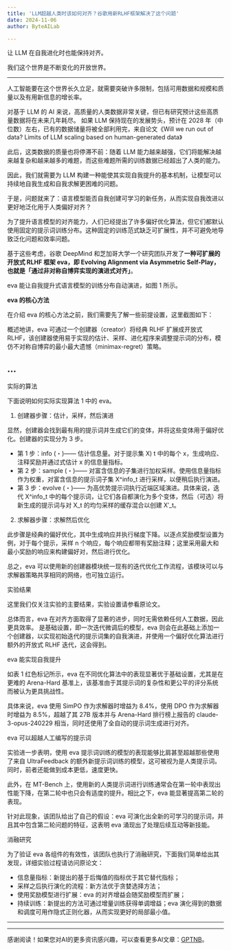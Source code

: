 ```yaml
---
title: 'LLM超越人类时该如何对齐？谷歌用新RLHF框架解决了这个问题'
date: 2024-11-06
author: ByteAILab

---
```


让 LLM 在自我进化时也能保持对齐。

我们这个世界是不断变化的开放世界。

---
人工智能要在这个世界长久立足，就需要突破许多限制，包括可用数据和规模和质量以及有用新信息的增长率。

对基于 LLM 的 AI 来说，高质量的人类数据非常关键，但已有研究预计这些高质量数据将在未来几年耗尽。
如果 LLM 保持现在的发展势头，预计在 2028 年（中位数）左右，已有的数据储量将被全部利用完，来自论文《Will we run out of data? Limits of LLM scaling based on human-generated data》

此后，这类数据的质量也将停滞不前：随着 LLM 能力越来越强，它们将能解决越来越复杂和越来越多的难题，而这些难题所需的训练数据已经超出了人类的能力。

因此，我们就需要为 LLM 构建一种能使其实现自我提升的基本机制，让模型可以持续地自我生成和自我求解更困难的问题。

于是，问题就来了：语言模型能否自我创建可学习的新任务，从而实现自我改进以更好地泛化用于人类偏好对齐？

为了提升语言模型的对齐能力，人们已经提出了许多偏好优化算法，但它们都默认使用固定的提示词训练分布。这种固定的训练范式缺乏可扩展性，并不可避免地导致泛化问题和效率问题。

基于这些考虑，谷歌 DeepMind 和芝加哥大学一个研究团队开发了**一种可扩展的开放式 RLHF 框架 eva，即 Evolving Alignment via Asymmetric Self-Play，也就是「通过非对称自博弈实现的演进式对齐」**。

eva 能让自我提升式语言模型的训练分布自动演进，如图 1 所示。

**eva 的核心方法**

在介绍 eva 的核心方法之前，我们需要先了解一些前提设置，这里截图如下：

概述地讲，eva 可通过一个创建器（creator）将经典 RLHF 扩展成开放式 RLHF，该创建器使用易于实现的估计、采样、进化程序来调整提示词的分布，模仿不对称自博弈的最小最大遗憾（minimax-regret）策略。

...
---

实际的算法

下面说明如何实际实现算法 1 中的 eva。

1. 创建器步骤：估计，采样，然后演进

显然，创建器会找到最有用的提示词并生成它们的变体，并将这些变体用于偏好优化。创建器的实现分为 3 步。

- 第 1 步：info (・)—— 估计信息量。对于提示集 X) t 中的每个 x，生成响应、注释奖励并通过式估计 x 的信息量指标。
- 第 2 步：sample (・)—— 对富含信息的子集进行加权采样。使用信息量指标作为权重，对富含信息的提示词子集 X^info_t 进行采样，以便稍后执行演进。
- 第 3 步：evolve (・)—— 为高优势提示词执行近端区域演进。具体来说，迭代 X^info_t 中的每个提示词，让它们各自都演化为多个变体，然后（可选）将新生成的提示词与对 X_t 的均匀采样的缓存混合以创建 X′_t。

2. 求解器步骤：求解然后优化

此步骤是经典的偏好优化，其中生成响应并执行梯度下降。以逐点奖励模型设置为例，对于每个提示，采样 n 个响应，每个响应都带有奖励注释；这里采用最大和最小奖励的响应来构建偏好对，然后进行优化。

总之，eva 可以使用新的创建器模块统一现有的迭代优化工作流程，该模块可以与求解器策略共享相同的网络，也可独立运行。

实验结果

这里我们仅关注实验的主要结果，实验设置请参看原论文。

总体而言，eva 在对齐方面取得了显著的进步，同时无需依赖任何人工数据，因此更具效率。
是基础设置，即一次迭代微调后的模型，eva 则会在此基础上添加一个创建器，以实现初始迭代的提示词集的自我演进，并使用一个偏好优化算法进行额外的开放式 RLHF 迭代，这会得到。

eva 能实现自我提升

如表 1 红色标记所示，eva 在不同优化算法中的表现显著优于基础设置，尤其是在更难的 Arena-Hard 基准上，该基准由于其提示词的复杂性和更公平的评分系统而被认为更具挑战性。

具体来说，eva 使用 SimPO 作为求解器时增益为 8.4%，使用 DPO 作为求解器时增益为 8.5%，超越了其 27B 版本并与 Arena-Hard 排行榜上报告的 claude-3-opus-240229 相当，同时还使用了全自动的提示词生成进行对齐。

eva 可以超越人工编写的提示词

实验进一步表明，使用 eva 提示词训练的模型的表现能够比肩甚至超越那些使用了来自 UltraFeedback 的额外新提示词训练的模型，这可被视为是人类提示词。同时，前者还能做到成本更低，速度更快。

此外，在 MT-Bench 上，使用新的人类提示词进行训练通常会在第一轮中表现出性能下降，在第二轮中也只会有适度的提升。相比之下，eva 能显著提高第二轮的表现。

针对此现象，该团队给出了自己的假设：eva 可演化出全新的可学习的提示词，并且其中包含第二轮问题的特征，这表明 eva 涌现出了处理后续互动等新技能。

消融研究

为了验证 eva 各组件的有效性，该团队也执行了消融研究，下面我们简单给出其发现，详细实验过程请访问原论文：

- 信息量指标：新提出的基于后悔值的指标优于其它替代指标；
- 采样之后执行演化的流程：新方法优于贪婪选择方法；
- 使用奖励模型进行扩展：eva 的对齐增益会随奖励模型而扩展；
- 持续训练：新提出的方法可通过增量训练获得单调增益；eva 演化得到的数据和调度可用作隐式正则化器，从而实现更好的局部最小值。

---
---
感谢阅读！如果您对AI的更多资讯感兴趣，可以查看更多AI文章：[GPTNB](https://gptnb.com)。